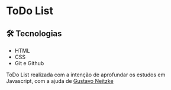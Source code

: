 # ToDo List 
## 🛠 Tecnologias

- HTML
- CSS
- Git e Github

ToDo List realizada com a intenção de aprofundar os estudos em Javascript, com a ajuda de <a href="https://www.youtube.com/@GustavoNeitzke"> Gustavo Neitzke </a>
